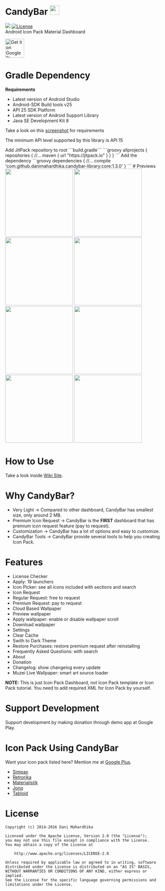 # CandyBar <img src="https://drive.google.com/uc?id=0B0f4ypHfNKm5b0w5SklmMldvajg" width="30">
[![](https://jitpack.io/v/danimahardhika/candybar-library.svg)](https://jitpack.io/#danimahardhika/candybar-library) [![License](https://img.shields.io/badge/License-Apache%202.0-blue.svg)](https://opensource.org/licenses/Apache-2.0)
<br>Android Icon Pack Material Dashboard
<p><a href="https://play.google.com/store/apps/details?id=com.material.dashboard.candybar.demo">
<img alt="Get it on Google Play" src="https://camo.githubusercontent.com/bdaf711a93d64d0bb5e5abfc346a8b84ea47f164/68747470733a2f2f706c61792e676f6f676c652e636f6d2f696e746c2f656e5f75732f6261646765732f696d616765732f67656e657269632f656e2d706c61792d62616467652e706e67" height="60" data-canonical-src="https://play.google.com/intl/en_us/badges/images/generic/en_badge_web_generic.png" style="max-width:100%;">
</a></p>

# Gradle Dependency
**Requirements**
* Latest version of Android Studio</li>
* Android-SDK Build tools v25</li>
* API 25 SDK Platform</li>
* Latest version of Android Support Library</li>
* Java SE Development Kit 8</li>

<p>Take a look on this <a href="https://raw.githubusercontent.com/danimahardhika/candybar-library/master/screenshots/requirements.jpg">screenshot</a> for requirements
<p>The minimum API level supported by this library is API 15</p>
Add JitPack repository to root ```build.gradle```
```groovy
allprojects {
    repositories {
        //...
        maven { url "https://jitpack.io" }
    }
}
```
Add the dependency
```groovy
dependencies {
    //...
    compile 'com.github.danimahardhika.candybar-library:core:1.3.0'
}
```
# Previews
<img src="https://raw.githubusercontent.com/danimahardhika/candybar-library/master/screenshots/home.jpg" width="215">
<img src="https://raw.githubusercontent.com/danimahardhika/candybar-library/master/screenshots/navigation_drawer.jpg" width="215">
<img src="https://raw.githubusercontent.com/danimahardhika/candybar-library/master/screenshots/changelog.jpg" width="215">
<img src="https://raw.githubusercontent.com/danimahardhika/candybar-library/master/screenshots/icon_request.jpg" width="215">
<img src="https://raw.githubusercontent.com/danimahardhika/candybar-library/master/screenshots/cloud_wallpapers.jpg" width="215">
<img src="https://raw.githubusercontent.com/danimahardhika/candybar-library/master/screenshots/icons.jpg" width="215">
<img src="https://raw.githubusercontent.com/danimahardhika/candybar-library/master/screenshots/settings.jpg" width="215">
<img src="https://raw.githubusercontent.com/danimahardhika/candybar-library/master/screenshots/about.jpg" width="215">

# How to Use
Take a look inside <a href="https://github.com/danimahardhika/candybar-library/wiki" target="_blank">Wiki Site</a>.

# Why CandyBar?
* Very Light &#8594; Compared to other dashboard, CandyBar has smallest size, only around 2 MB.
* Premium Icon Request &#8594; CandyBar is the <b>FIRST</b> dashboard that has premium icon request feature (pay to request).
* Customization &#8594; CandyBar has a lot of options and easy to customize.</li>
* CandyBar Tools &#8594; CandyBar provide several tools to help you creating Icon Pack.

# Features
* License Checker
* Apply: 19 launchers
* Icon Picker: see all icons included with sections and search
* Icon Request
 * Regular Request: free to request
 * Premium Request: pay to request
* Cloud Based Wallpaper
 * Preview wallpaper
 * Apply wallpaper: enable or disable wallpaper scroll
 * Download wallpaper
* Settings
 * Clear Cache
 * Swith to Dark Theme
 * Restore Purchases: restore premium request after reinstalling
* Frequently Asked Questions: with search
* About
* Donation
* Changelog: show changelog every update
* Muzei Live Wallpaper: smart art source loader

**NOTE:** This is just Icon Pack Dashboard, not Icon Pack template or Icon Pack tutorial. You need to add required XML for Icon Pack by yourself.

# Support Development
Support development by making donation through demo app at Google Play.

# Icon Pack Using CandyBar
Want your icon pack listed here? Mention me at [Google Plus](https://plus.google.com/u/1/+DaniMahardhika).
* [Simpax](https://play.google.com/store/apps/details?id=com.sikebo.simpax.icons)
* [Retrorika](https://play.google.com/store/apps/details?id=com.sikebox.retrorika.material.icons)
* [Materialistik](https://play.google.com/store/apps/details?id=com.sikebo.materialistik.material.icons)
* [Jono](https://play.google.com/store/apps/details?id=com.indigomadina.jono)
* [Tabloid](https://play.google.com/store/apps/details?id=com.indigomadina.tabloid)

# License
```
Copyright (c) 2014-2016 Dani Mahardhika

Licensed under the Apache License, Version 2.0 (the "License");
you may not use this file except in compliance with the License.
You may obtain a copy of the License at

    http://www.apache.org/licenses/LICENSE-2.0

Unless required by applicable law or agreed to in writing, software
distributed under the License is distributed on an "AS IS" BASIS,
WITHOUT WARRANTIES OR CONDITIONS OF ANY KIND, either express or implied.
See the License for the specific language governing permissions and
limitations under the License.
```
